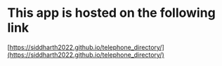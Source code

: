 # This app is hosted on the following link
[https://siddharth2022.github.io/telephone_directory/](https://siddharth2022.github.io/telephone_directory/)
